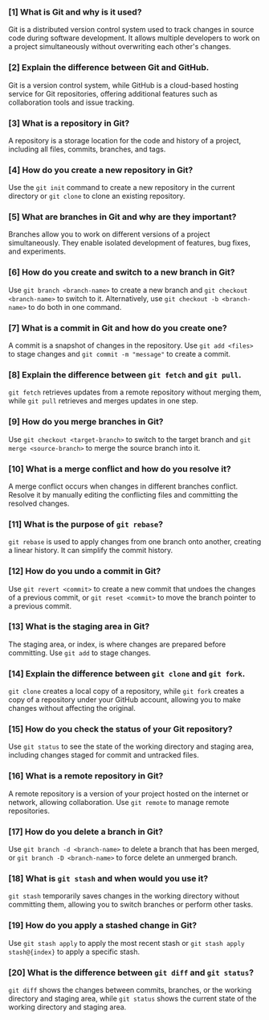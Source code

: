 ### [1] What is Git and why is it used?

Git is a distributed version control system used to track changes in source code during software development. It allows multiple developers to work on a project simultaneously without overwriting each other's changes.

### [2] Explain the difference between Git and GitHub.

Git is a version control system, while GitHub is a cloud-based hosting service for Git repositories, offering additional features such as collaboration tools and issue tracking.

### [3] What is a repository in Git?

A repository is a storage location for the code and history of a project, including all files, commits, branches, and tags.

### [4] How do you create a new repository in Git?

Use the `git init` command to create a new repository in the current directory or `git clone` to clone an existing repository.

### [5] What are branches in Git and why are they important?

Branches allow you to work on different versions of a project simultaneously. They enable isolated development of features, bug fixes, and experiments.

### [6] How do you create and switch to a new branch in Git?

Use `git branch <branch-name>` to create a new branch and `git checkout <branch-name>` to switch to it. Alternatively, use `git checkout -b <branch-name>` to do both in one command.

### [7] What is a commit in Git and how do you create one?

A commit is a snapshot of changes in the repository. Use `git add <files>` to stage changes and `git commit -m "message"` to create a commit.

### [8] Explain the difference between `git fetch` and `git pull`.

`git fetch` retrieves updates from a remote repository without merging them, while `git pull` retrieves and merges updates in one step.

### [9] How do you merge branches in Git?

Use `git checkout <target-branch>` to switch to the target branch and `git merge <source-branch>` to merge the source branch into it.

### [10] What is a merge conflict and how do you resolve it?

A merge conflict occurs when changes in different branches conflict. Resolve it by manually editing the conflicting files and committing the resolved changes.


### [11] What is the purpose of `git rebase`?

`git rebase` is used to apply changes from one branch onto another, creating a linear history. It can simplify the commit history.

### [12] How do you undo a commit in Git?

Use `git revert <commit>` to create a new commit that undoes the changes of a previous commit, or `git reset <commit>` to move the branch pointer to a previous commit.

### [13] What is the staging area in Git?

The staging area, or index, is where changes are prepared before committing. Use `git add` to stage changes.

### [14] Explain the difference between `git clone` and `git fork`.

`git clone` creates a local copy of a repository, while `git fork` creates a copy of a repository under your GitHub account, allowing you to make changes without affecting the original.

### [15] How do you check the status of your Git repository?

Use `git status` to see the state of the working directory and staging area, including changes staged for commit and untracked files.

### [16] What is a remote repository in Git?

A remote repository is a version of your project hosted on the internet or network, allowing collaboration. Use `git remote` to manage remote repositories.

### [17] How do you delete a branch in Git?

Use `git branch -d <branch-name>` to delete a branch that has been merged, or `git branch -D <branch-name>` to force delete an unmerged branch.

### [18] What is `git stash` and when would you use it?

`git stash` temporarily saves changes in the working directory without committing them, allowing you to switch branches or perform other tasks.

### [19] How do you apply a stashed change in Git?

Use `git stash apply` to apply the most recent stash or `git stash apply stash@{index}` to apply a specific stash.

### [20] What is the difference between `git diff` and `git status`?

`git diff` shows the changes between commits, branches, or the working directory and staging area, while `git status` shows the current state of the working directory and staging area.
